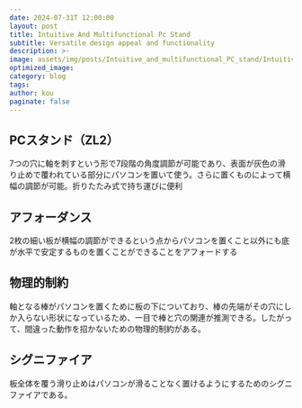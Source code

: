 ```yaml
---
date: 2024-07-31T 12:00:00
layout: post
title: Intuitive And Multifunctional Pc Stand
subtitle: Versatile design appeal and functionality
description: >-
image: assets/img/posts/Intuitive_and_multifunctional_PC_stand/Intuitive_and_multifunctional_PC_stand.jpeg
optimized_image: 
category: blog
tags: 
author: kou
paginate: false
---
```


## PCスタンド（ZL2）

7つの穴に軸を刺すという形で7段階の角度調節が可能であり、表面が灰色の滑り止めで覆われている部分にパソコンを置いて使う。さらに置くものによって横幅の調節が可能。折りたたみ式で持ち運びに便利

## アフォーダンス

2枚の細い板が横幅の調節ができるという点からパソコンを置くこと以外にも底が水平で安定するものを置くことができることをアフォードする

## 物理的制約

軸となる棒がパソコンを置くために板の下についており、棒の先端がその穴にしか入らない形状になっているため、一目で棒と穴の関連が推測できる。したがって、間違った動作を招かないための物理的制約がある。

## シグニファイア

板全体を覆う滑り止めはパソコンが滑ることなく置けるようにするためのシグニファイアである。
